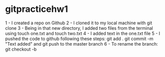 # gitpracticehw1

1 - I created a repo on Github
2 - I cloned it to my local machine with git clone 
3 - Being in that new directory, I added two files from the terminal using touch one.txt and touch two.txt
4 - I added text in the one.txt file
5 - I pushed the code to github following these steps: git add . git commit -m "Text added" and git push to the master branch
6 - To rename the branch: git checkout -b <branch name> 
